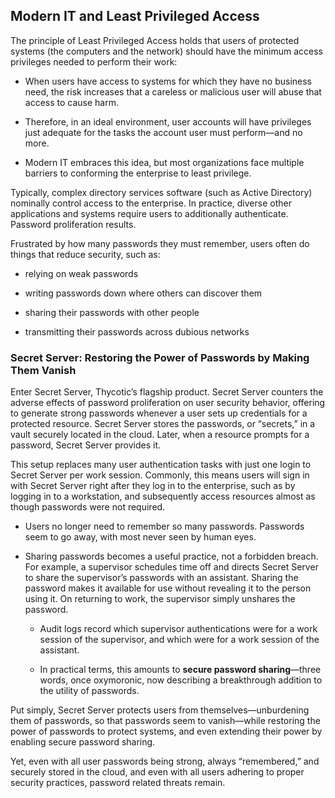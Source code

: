 ﻿[title]: # (Modern IT and Least Privileged Access)
[tags]: # (Account Lifecycle Manager,ALM,)
[priority]: # (2100)

## Modern IT and Least Privileged Access

The principle of Least Privileged Access holds that users of protected systems (the computers and the network) should have the minimum access privileges needed to perform their work:

* When users have access to systems for which they have no business need, the risk increases that a careless or malicious user will abuse that access to cause harm.

* Therefore, in an ideal environment, user accounts will have privileges just adequate for the tasks the account user must perform—and no more.

* Modern IT embraces this idea, but most organizations face multiple barriers to conforming the enterprise to least privilege.

Typically, complex directory services software (such as Active Directory) nominally control access to the enterprise. In practice, diverse other applications and systems require users to additionally authenticate. Password proliferation results.

Frustrated by how many passwords they must remember, users often do things that reduce security, such as:

* relying on weak passwords

* writing passwords down where others can discover them

* sharing their passwords with other people

* transmitting their passwords across dubious networks

### Secret Server: Restoring the Power of Passwords by Making Them Vanish

Enter Secret Server, Thycotic’s flagship product. Secret Server counters the adverse effects of password proliferation on user security behavior, offering to generate strong passwords whenever a user sets up credentials for a protected resource. Secret Server stores the passwords, or “secrets,” in a vault securely located in the cloud. Later, when a resource prompts for a password, Secret Server provides it.

This setup replaces many user authentication tasks with just one login to Secret Server per work session. Commonly, this means users will sign in with Secret Server right after they log in to the enterprise, such as by logging in to a workstation, and subsequently access resources almost as though passwords were not required.

* Users no longer need to remember so many passwords. Passwords seem to go away, with most never seen by human eyes.

* Sharing passwords becomes a useful practice, not a forbidden breach. For example, a supervisor schedules time off and directs Secret Server to share the supervisor’s passwords with an assistant. Sharing the password makes it available for use without revealing it to the person using it. On returning to work, the supervisor simply unshares the password.

   * Audit logs record which supervisor authentications were for a work session of the supervisor, and which were for a work session of the assistant.

   * In practical terms, this amounts to **secure password sharing**—three words, once oxymoronic, now describing a breakthrough addition to the utility of passwords.

Put simply, Secret Server protects users from themselves—unburdening them of passwords, so that passwords seem to vanish—while restoring the power of passwords to protect systems, and even extending their power by enabling secure password sharing.

Yet, even with all user passwords being strong, always “remembered,” and securely stored in the cloud, and even with all users adhering to proper security practices, password related threats remain.




